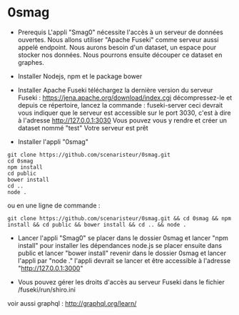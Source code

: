 # 0smag

- Prerequis
L'appli "Smag0" nécessite l'accès à un serveur de données ouvertes.
Nous allons utiliser "Apache Fuseki" comme serveur aussi appelé endpoint.
Nous aurons besoin d'un dataset, un espace pour stocker nos données.
Nous pourrons ensuite découper ce dataset en graphes.

- Installer Nodejs, npm et le package bower

- Installer Apache Fuseki
téléchargez la dernière version du serveur Fuseki : https://jena.apache.org/download/index.cgi
décompressez-le et depuis ce répertoire, lancez la commande : fuseki-server
ceci devrait vous indiquer que le serveur est accessible sur le port 3030, c'est à dire à l'adresse http://127.0.0.1:3030
Vous pouvez vous y rendre et créer un dataset nommé "test"
Votre serveur est prêt

- Installer l'appli "0smag"

```
git clone https://github.com/scenaristeur/0smag.git
cd 0smag
npm install
cd public
bower install
cd ..
node .

```
ou en une ligne de commande :

```
git clone https://github.com/scenaristeur/0smag.git && cd 0smag && npm install && cd public && bower install && cd .. && node .

```

- Lancer l'appli "Smag0"
se placer dans le dossier 0smag et lancer "npm install" pour installer les dépendances node.js
se placer ensuite dans public et lancer "bower install"
revenir dans le dossier 0smag et lancer l'appli par "node ."
l'appli devrait se lancer et être accessible à l'adresse "http://127.0.0.1:3000"

- Vous pouvez gérer les droits d'accès au serveur Fuseki dans le fichier /fuseki/run/shiro.ini


voir aussi graphql : http://graphql.org/learn/
